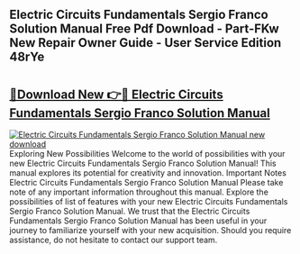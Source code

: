## Electric Circuits Fundamentals Sergio Franco Solution Manual Free Pdf Download - Part-FKw New Repair Owner Guide - User Service Edition 48rYe

# <h2><a href="http://bc46983.oget.top/?id=Electric+Circuits+Fundamentals+Sergio+Franco+Solution+Manual">🔗Download New 👉🔴 Electric Circuits Fundamentals Sergio Franco Solution Manual</a></h2>

[![Electric Circuits Fundamentals Sergio Franco Solution Manual new download](https://i.imgur.com/5g1atiW.png)](http://bc46983.oget.top/?id=Electric+Circuits+Fundamentals+Sergio+Franco+Solution+Manual)
Exploring New Possibilities Welcome to the world of possibilities with your new Electric Circuits Fundamentals Sergio Franco Solution Manual! This manual explores its potential for creativity and innovation. Important Notes Electric Circuits Fundamentals Sergio Franco Solution Manual Please take note of any important information throughout this manual. Explore the possibilities of list of features with your new Electric Circuits Fundamentals Sergio Franco Solution Manual. We trust that the Electric Circuits Fundamentals Sergio Franco Solution Manual has been useful in your journey to familiarize yourself with your new acquisition. Should you require assistance, do not hesitate to contact our support team.
